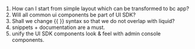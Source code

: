 1. How can I start from simple layout which can be transformed to bc app?
1. Will all common ui components be part of UI SDK?
1. Shall we change {{ }} syntax so that we do not overlap with liquid?
1. snippets + documentation are a must.
1. unify the UI SDK components look & feel with admin console components.